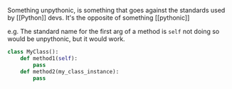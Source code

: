Something unpythonic, is something that goes against the standards used by [[Python]] devs. It's the opposite of something [[pythonic]]

e.g. The standard name for the first arg of a method is `self`
not doing so would be unpythonic, but it would work.
```python
class MyClass():
	def method1(self):
		pass
	def method2(my_class_instance):
		pass
	
```
